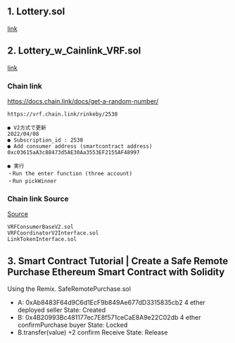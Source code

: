 ﻿## 1. Lottery.sol
[link]()

## 2. Lottery_w_Cainlink_VRF.sol
[link](https://www.youtube.com/watch?v=_aXumgdpnPU&list=PLD_RqipW0-9tzS2HFvem3GAG_at4aoZa3&index=6)


### Chain link 
https://docs.chain.link/docs/get-a-random-number/

```shell
https://vrf.chain.link/rinkeby/2538

● V2方式で更新
2022/04/08
● Subscription_id : 2538
● Add consumer address (smartcontract address)
0xc03615aA3c88473d5AE30Aa3553EF2155AF48997

● 実行
・Run the enter function (three account)
・Run pickWinner
```

### Chain link Source
[Source](https://github.com/smartcontractkit/chainlink/blob/develop/contracts/src/v0.8/VRFConsumerBaseV2.sol)

```shell
VRFConsumerBaseV2.sol
VRFCoordinatorV2Interface.sol
LinkTokenInterface.sol
```
## 3. Smart Contract Tutorial | Create a Safe Remote Purchase Ethereum Smart Contract with Solidity
Using the Remix.
SafeRemotePurchase.sol

- A: 0xAb8483F64d9C6d1EcF9b849Ae677dD3315835cb2 4 ether deployed seller
State: Created
- B: 0x4B20993Bc481177ec7E8f571ceCaE8A9e22C02db 4 ether confirmPurchase buyer
State: Locked
- B.transfer(value) +2 confirm Receive
State: Release



